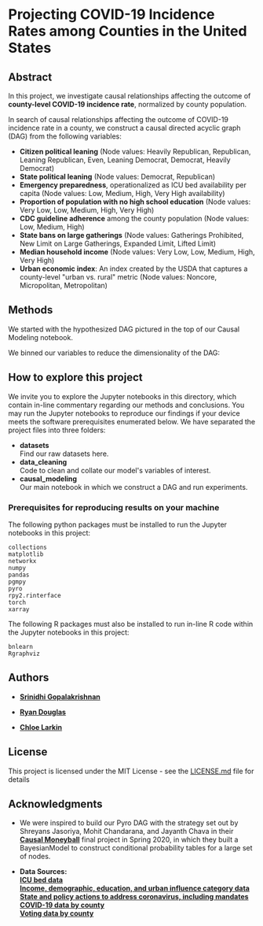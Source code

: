 # Projecting COVID-19 Incidence Rates among Counties in the United States

## Abstract

In this project, we investigate causal relationships affecting the outcome of **county-level COVID-19 incidence rate**, normalized by county population. 

In search of causal relationships affecting the outcome of COVID-19 incidence rate in a county, we construct a causal directed acyclic graph (DAG) from the following variables:
* **Citizen political leaning** (Node values: Heavily Republican, Republican, Leaning Republican, Even, Leaning Democrat, Democrat, Heavily Democrat)
* **State political leaning** (Node values: Democrat, Republican)
* **Emergency preparedness**, operationalized as ICU bed availability per capita (Node values: Low, Medium, High, Very High availability)
* **Proportion of population with no high school education** (Node values: Very Low, Low, Medium, High, Very High)
* **CDC guideline adherence** among the county population (Node values: Low, Medium, High)
* **State bans on large gatherings** (Node values: Gatherings Prohibited, New Limit on Large Gatherings, Expanded Limit, Lifted Limit)
* **Median household income** (Node values: Very Low, Low, Medium, High, Very High)
* **Urban economic index**: An index created by the USDA that captures a county-level "urban vs. rural" metric (Node values: Noncore, Micropolitan, Metropolitan)

## Methods
We started with the hypothesized DAG pictured in the top of our Causal Modeling notebook.

We binned our variables to reduce the dimensionality of the DAG:


## How to explore this project

We invite you to explore the Jupyter notebooks in this directory, which contain in-line commentary regarding our methods and conclusions. You may run the Jupyter notebooks to reproduce our findings if your device meets the software prerequisites enumerated below. 
We have separated the project files into three folders:

* **datasets** <br>
Find our raw datasets here.
* **data_cleaning** <br>
Code to clean and collate our model's variables of interest.
* **causal_modeling**<br>
Our main notebook in which we construct a DAG and run experiments.


### Prerequisites for reproducing results on your machine

The following python packages must be installed to run the Jupyter notebooks in this project:

```
collections
matplotlib
networkx
numpy
pandas
pgmpy
pyro
rpy2.rinterface 
torch
xarray
```

The following R packages must also be installed to run in-line R code within the Jupyter notebooks in this project:
```
bnlearn
Rgraphviz
```


## Authors

* [**Srinidhi Gopalakrishnan**](https://www.linkedin.com/in/srinidhi-g/)

* [**Ryan Douglas**](https://www.linkedin.com/in/ryan-douglas-10/)

* [**Chloe Larkin**](https://www.linkedin.com/in/chloe-larkin/)



## License

This project is licensed under the MIT License - see the [LICENSE.md](https://github.com/chloelarkin/county-covid-cases/blob/main/LICENSE.md) file for details

## Acknowledgments

* We were inspired to build our Pyro DAG with the strategy set out by Shreyans Jasoriya, Mohit Chandarana, and Jayanth Chava in their [**Causal Moneyball**](https://github.com/robertness/causalML/tree/master/projects/causal%20moneyball/Causal-analysis-on-football-transfer-prices) final project in Spring 2020, in which they built a BayesianModel to construct conditional probability tables for a large set of nodes.


* **Data Sources:** <br>
[**ICU bed data**](https://www.kaggle.com/ikiulian/global-hospital-beds-capacity-for-covid19?select=hospital_beds_global_regional_v1.csv) <br>
[**Income, demographic, education, and urban influence category data**](https://www.ers.usda.gov/data-products/county-level-data-sets/) <br>
[**State and policy actions to address coronavirus, including mandates**](https://www.kff.org/coronavirus-covid-19/issue-brief/state-data-and-policy-actions-to-address-coronavirus/#socialdistancing) <br>
[**COVID-19 data by county**](https://coronavirus-resources.esri.com/datasets/628578697fb24d8ea4c32fa0c5ae1843_0?where=(Confirmed%20%3E%200)) <br>
[**Voting data by county**](https://dataverse.harvard.edu/dataset.xhtml?persistentId=doi:10.7910/DVN/VOQCHQ)

